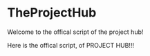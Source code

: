 # TheProjectHub




Welcome to the offical script of the project hub!

Here is the offical script, of PROJECT HUB!!!

